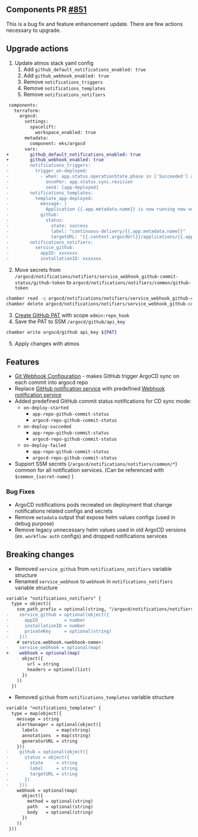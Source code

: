 ## Components PR [#851](https://github.com/cloudposse/terraform-aws-components/pull/851)

This is a bug fix and feature enhancement update.
There are few actions necessary to upgrade.

## Upgrade actions

1. Update atmos stack yaml config
   1. Add `github_default_notifications_enabled: true`
   2. Add `github_webhook_enabled: true`
   3. Remove `notifications_triggers`
   4. Remove `notifications_templates`
   5. Remove `notifications_notifiers`
```diff
 components:
   terraform:
     argocd:
       settings:
         spacelift:
           workspace_enabled: true
       metadata:
         component: eks/argocd
       vars:
+        github_default_notifications_enabled: true
+        github_webhook_enabled: true
-        notifications_triggers:
-          trigger_on-deployed:
-            - when: app.status.operationState.phase in ['Succeeded'] and app.status.health.status == 'Healthy'
-              oncePer: app.status.sync.revision
-              send: [app-deployed]
-        notifications_templates:
-          template_app-deployed:
-            message: |
-              Application {{.app.metadata.name}} is now running new version of deployments manifests.
-            github:
-              status:
-                state: success
-                label: "continuous-delivery/{{.app.metadata.name}}"
-                targetURL: "{{.context.argocdUrl}}/applications/{{.app.metadata.name}}?operation=true"
-        notifications_notifiers:
-          service_github:
-            appID: xxxxxxx
-            installationID: xxxxxxx
```
2. Move secrets from `/argocd/notifications/notifiers/service_webhook_github-commit-status/github-token` to `argocd/notifications/notifiers/common/github-token`
```bash
chamber read -q argocd/notifications/notifiers/service_webhook_github-commit-status github-token | chamber write argocd/notifications/notifiers/common github-token
chamber delete argocd/notifications/notifiers/service_webhook_github-commit-status github-token
```
3.  [Create GitHub PAT](https://docs.github.com/en/enterprise-server@3.6/authentication/keeping-your-account-and-data-secure/managing-your-personal-access-tokens#creating-a-personal-access-token) with scope `admin:repo_hook`
4.  Save the PAT to SSM `/argocd/github/api_key`
```bash
chamber write argocd/github api_key ${PAT}
```
5. Apply changes with atmos

## Features
* [Git Webhook Configuration](https://argo-cd.readthedocs.io/en/stable/operator-manual/webhook/) - makes GitHub trigger ArgoCD sync on each commit into argocd repo
* Replace [GitHub notification service](https://argo-cd.readthedocs.io/en/stable/operator-manual/notifications/services/github/) with predefined [Webhook notification service](https://argo-cd.readthedocs.io/en/stable/operator-manual/notifications/services/webhook/)
* Added predefined GitHub commit status notifications for CD sync mode:
  * `on-deploy-started`
    * `app-repo-github-commit-status`
    * `argocd-repo-github-commit-status`
  * `on-deploy-succeded`
    * `app-repo-github-commit-status`
    * `argocd-repo-github-commit-status`
  * `on-deploy-failed`
    * `app-repo-github-commit-status`
    * `argocd-repo-github-commit-status`
* Support SSM secrets (`/argocd/notifications/notifiers/common/*`) common for all notification services. (Can be referenced with `$common_{secret-name}` )

### Bug Fixes

* ArgoCD notifications pods recreated on deployment that change notifications related configs and secrets
* Remove `metadata` output that expose helm values configs (used in debug purpose)
* Remove legacy unnecessary helm values used in old ArgoCD versions (ex. `workflow auth` configs) and dropped notifications services

## Breaking changes

* Removed `service_github` from `notifications_notifiers` variable structure
* Renamed `service_webhook` to `webhook` in `notifications_notifiers` variable structure
```diff
variable "notifications_notifiers" {
  type = object({
    ssm_path_prefix = optional(string, "/argocd/notifications/notifiers")
-    service_github = optional(object({
-      appID          = number
-      installationID = number
-      privateKey     = optional(string)
-    }))
    # service.webhook.<webhook-name>:
-    service_webhook = optional(map(
+    webhook = optional(map(
      object({
        url = string
        headers = optional(list(
      })
    ))
  })
```
* Removed `github` from `notifications_templates` variable structure
```diff
variable "notifications_templates" {
  type = map(object({
    message = string
    alertmanager = optional(object({
      labels       = map(string)
      annotations  = map(string)
      generatorURL = string
    }))
-    github = optional(object({
-      status = object({
-        state     = string
-        label     = string
-        targetURL = string
-      })
-    }))
    webhook = optional(map(
      object({
        method = optional(string)
        path   = optional(string)
        body   = optional(string)
      })
    ))
 }))
```
